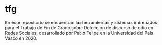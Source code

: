 # tfg
En éste repositorio se encuentran las herramientas y sistemas entrenados para el Trabajo de Fin de Grado sobre Detección de discurso de odio en Redes Sociales, desarrollado por Pablo Felipe en la Universidad del País Vasco en 2020.
